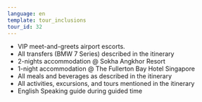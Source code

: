 ```yaml
---
language: en
template: tour_inclusions
tour_id: 32
---
```

*   VIP meet\-and\-greets airport escorts.
*   All transfers (BMW 7 Series) described in the itinerary
*   2\-nights accommodation @ Sokha Angkhor Resort
*   1\-night accommodation @ The Fullerton Bay Hotel Singapore
*   All meals and beverages as described in the itinerary
*   All activities, excursions, and tours mentioned in the itinerary
*   English Speaking guide during guided time